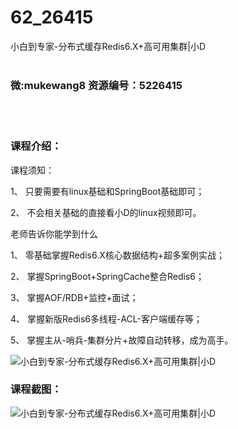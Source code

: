 # 62_26415
小白到专家-分布式缓存Redis6.X+高可用集群|小D
<br/></br>
<h3>微:mukewang8 资源编号：5226415</h3>
<br/></br>
<h3>课程介绍：</h3>
<p>课程须知：</p>
<p>1、 只要需要有linux基础和SpringBoot基础即可；</p>
<p>2、 不会相关基础的直接看小D的linux视频即可。</p>
<p>老师告诉你能学到什么</p>
<p>1、 零基础掌握Redis6.X核心数据结构+超多案例实战；</p>
<p>2、 掌握SpringBoot+SpringCache整合Redis6；</p>
<p>3、 掌握AOF/RDB+监控+面试；</p>
<p>4、 掌握新版Redis6多线程-ACL-客户端缓存等；</p>
<p>5、 掌握主从-哨兵-集群分片+故障自动转移，成为高手。</p>
<p><img src="https://www.ko996.com/wp-content/uploads/img/2022/09/1-61-300x166.png" alt="小白到专家-分布式缓存Redis6.X+高可用集群|小D"></p>
<div class="info-desc">
<h3>课程截图：</h3>
<p><img src="https://www.ko996.com/wp-content/uploads/img/2022/09/2-73.png" alt="小白到专家-分布式缓存Redis6.X+高可用集群|小D"></p>


			
</div>
